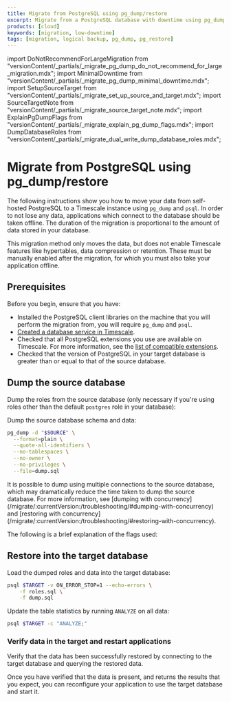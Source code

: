 ```yaml
---
title: Migrate from PostgreSQL using pg_dump/restore
excerpt: Migrate from a PostgreSQL database with downtime using pg_dump/restore
products: [cloud]
keywords: [migration, low-downtime]
tags: [migration, logical backup, pg_dump, pg_restore]
---
```


import DoNotRecommendForLargeMigration from "versionContent/_partials/_migrate_pg_dump_do_not_recommend_for_large_migration.mdx";
import MinimalDowntime from "versionContent/_partials/_migrate_pg_dump_minimal_downtime.mdx";
import SetupSourceTarget from "versionContent/_partials/_migrate_set_up_source_and_target.mdx";
import SourceTargetNote from "versionContent/_partials/_migrate_source_target_note.mdx";
import ExplainPgDumpFlags from "versionContent/_partials/_migrate_explain_pg_dump_flags.mdx";
import DumpDatabaseRoles from "versionContent/_partials/_migrate_dual_write_dump_database_roles.mdx";

# Migrate from PostgreSQL using pg_dump/restore

The following instructions show you how to move your data from self-hosted
PostgreSQL to a Timescale instance using `pg_dump` and `psql`. In order to not
lose any data, applications which connect to the database should be taken
offline. The duration of the migration is proportional to the amount of data
stored in your database.

This migration method only moves the data, but does not enable Timescale
features like hypertables, data compression or retention. These must be
manually enabled after the migration, for which you must also take your
application offline.

<DoNotRecommendForLargeMigration />

<SourceTargetNote />

## Prerequisites

<MinimalDowntime />

Before you begin, ensure that you have:

- Installed the PostgreSQL client libraries on the machine that you will
  perform the migration from, you will require `pg_dump` and `psql`.
- [Created a database service in Timescale].
- Checked that all PostgreSQL extensions you use are available on Timescale.
  For more information, see the [list of compatible extensions].
- Checked that the version of PostgreSQL in your target database is greater
  than or equal to that of the source database.

[Created a database service in Timescale]: /getting-started/:currentVersion:/services/
[list of compatible extensions]: /use-timescale/:currentVersion:/extensions/

## Dump the source database

<SetupSourceTarget />

Dump the roles from the source database (only necessary if you're using roles
other than the default `postgres` role in your database):

<DumpDatabaseRoles />

Dump the source database schema and data:

```bash
pg_dump -d "$SOURCE" \
  --format=plain \
  --quote-all-identifiers \
  --no-tablespaces \
  --no-owner \
  --no-privileges \
  --file=dump.sql
```

<Highlight type="note">
It is possible to dump using multiple connections to the source database, which
may dramatically reduce the time taken to dump the source database. For more
information, see [dumping with concurrency](/migrate/:currentVersion:/troubleshooting/#dumping-with-concurrency)
and [restoring with concurrency](/migrate/:currentVersion:/troubleshooting/#restoring-with-concurrency).
</Highlight>

The following is a brief explanation of the flags used:

<ExplainPgDumpFlags />

## Restore into the target database

Load the dumped roles and data into the target database:

```bash
psql $TARGET -v ON_ERROR_STOP=1 --echo-errors \
    -f roles.sql \
    -f dump.sql
```

Update the table statistics by running `ANALYZE` on all data:

```bash
psql $TARGET -c "ANALYZE;"
```

### Verify data in the target and restart applications

Verify that the data has been successfully restored by connecting to the target
database and querying the restored data.

Once you have verified that the data is present, and returns the results that
you expect, you can reconfigure your application to use the target database and
start it.

[//]: # (TODO: add something about which pg_dump mode to use &#40;plain / binary / custom&#41;)
[//]: # (TODO: add something about expected migration duration)

